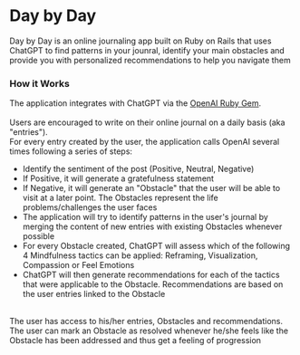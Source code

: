 # Day by Day

Day by Day is an online journaling app built on Ruby on Rails that uses ChatGPT to find patterns in your jounral, 
identify your main obstacles and provide you with personalized recommendations to help you navigate them

### How it Works

The application integrates with ChatGPT via the <a href="https://github.com/alexrudall/ruby-openai">OpenAI Ruby Gem</a>. 
<br>
<br>
Users are encouraged to write on their online journal on a daily basis (aka "entries"). 
<br>
For every entry created by the user, the application calls OpenAI several times following a series of steps: 
- Identify the sentiment of the post (Positive, Neutral, Negative)
- If Positive, it will generate a gratefulness statement 
- If Negative, it will generate an "Obstacle" that the user will be able to visit at a later point. The Obstacles represent the life problems/challenges the user faces
- The application will try to identify patterns in the user's journal by merging the content of new entries with existing Obstacles whenever possible
- For every Obstacle created, ChatGPT will assess which of the following 4 Mindfulness tactics can be applied: Reframing, Visualization, Compassion or Feel Emotions
- ChatGPT will then generate recommendations for each of the tactics that were applicable to the Obstacle. Recommendations are based on the user entries linked to the Obstacle

<br>
The user has access to his/her entries, Obstacles and recommendations. The user can mark an Obstacle as resolved whenever he/she feels like the Obstacle has been addressed 
and thus get a feeling of progression




